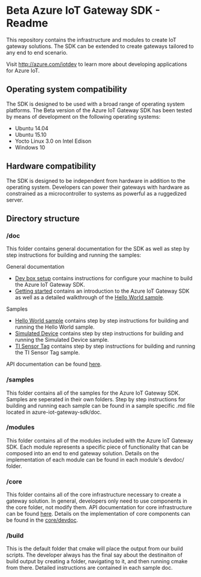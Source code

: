 # Beta Azure IoT Gateway SDK - Readme
This repository contains the infrastructure and modules to create IoT gateway solutions. The SDK can be extended to create gateways tailored to any end to end scenario.

Visit http://azure.com/iotdev to learn more about developing applications for Azure IoT.


## Operating system compatibility
The SDK is designed to be used with a broad range of operating system platforms. The Beta version of the Azure IoT Gateway SDK has been tested by means of development on the following operating systems:

- Ubuntu 14.04
- Ubuntu 15.10
- Yocto Linux 3.0 on Intel Edison
- Windows 10

## Hardware compatibility
The SDK is designed to be independent from hardware in addition to the operating system. Developers can power their gateways with hardware as constrained as a microcontroller to systems as powerful as a ruggedized server.

## Directory structure

### /doc
This folder contains general documentation for the SDK as well as step by step instructions for building and running the samples:

General documentation

- [Dev box setup](doc/devbox_setup.md) contains instructions for configure your machine to build the Azure IoT Gateway SDK.
- [Getting started](doc/getting_started.md) contains an introduction to the Azure IoT Gateway SDK as well as a detailed walkthrough of the [Hello World sample](doc/sample_hello_world.md).

Samples

- [Hello World sample](doc/sample_hello_world.md) contains step by step instructions for building and running the Hello World sample.
- [Simulated Device](doc/sample_simulated_device_cloud_upload.md) contains step by step instructions for building and running the Simulated Device sample.
- [TI Sensor Tag](doc/sample_ble.md) contains step by step instructions for building and running the TI Sensor Tag sample.


API documentation can be found [here](http://azure.github.io/azure-iot-gateway-sdk/api_reference/c/html).

### /samples
This folder contains all of the samples for the Azure IoT Gateway SDK. Samples are seperated in their own folders. Step by step instructions for building and running each sample can be found in a sample specific .md file located in azure-iot-gateway-sdk/doc.

### /modules
This folder contains all of the modules included with the Azure IoT Gateway SDK. Each module represents a specific piece of functionality that can be composed into an end to end gateway solution. Details on the implementation of each module can be found in each module's devdoc/ folder. 

### /core
This folder contains all of the core infrastructure necessary to create a gateway solution. In general, developers only need to use components in the core folder, not modify them. API documentation for core infrastructure can be found [here](http://azure.github.io/azure-iot-gateway-sdk/api_reference/c/html). Details on the implementation of core components can be found in the [core/devdoc](core/devdoc).

### /build
This is the default folder that cmake will place the output from our build scripts. The developer always has the final say about the destinaiton of build output by creating a folder, navigating to it, and then running cmake from there. Detailed instructions are contained in each sample doc.